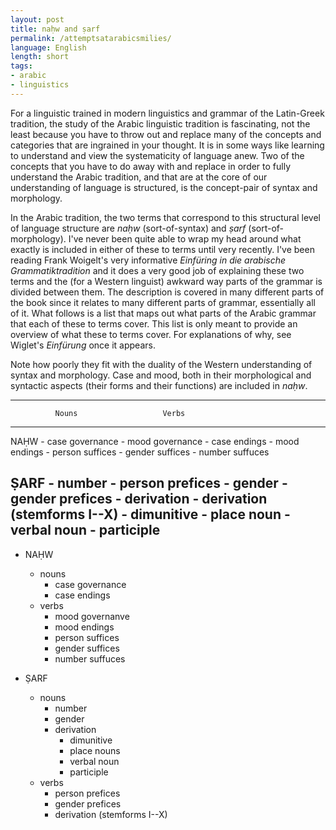 ```yaml
---
layout: post
title: naḥw and ṣarf
permalink: /attemptsatarabicsmilies/
language: English
length: short
tags:
- arabic
- linguistics
---
```


For a linguistic trained in modern linguistics and grammar of the Latin-Greek tradition, the study of the Arabic linguistic tradition is fascinating, not the least because you have to throw out and replace many of the concepts and categories that are ingrained in your thought. It is in some ways like learning to understand and view the systematicity of language anew. Two of the concepts that you have to do away with and replace in order to fully understand the Arabic tradition, and that are at the core of our understanding of language is structured, is the concept-pair of syntax and morphology.

In the Arabic tradition, the two terms that correspond to this structural level of language structure are *naḥw* (sort-of-syntax) and *ṣarf* (sort-of-morphology). I've never been quite able to wrap my head around what exactly is included in either of these to terms until very recently. I've been reading Frank Woigelt's very informative *Einfüring in die arabische Grammatiktradition* and it does a very good job of explaining these two terms and the (for a Western linguist) awkward way parts of the grammar is divided between them. The description is covered in many different parts of the book since it relates to many different parts of grammar, essentially all of it. What follows is a list that maps out what parts of the Arabic grammar that each of these to terms cover. This list is only meant to provide an overview of what these to terms cover. For explanations of why, see Wiglet's *Einfürung* once it appears. 

Note how poorly they fit with the duality of the Western understanding of syntax and morphology. Case and mood, both in their morphological and syntactic aspects (their forms and their functions) are included in *naḥw*.  

--------------------------------------------------------------------
              Nouns                   Verbs
------------- ----------------------- ------------------------------
NAḤW          - case governance       - mood governance
              - case endings          - mood endings 
                                      - person suffices
                                      - gender suffices
                                      - number suffuces

ṢARF         - number                 - person prefices
             - gender                 - gender prefices
             - derivation             - derivation (stemforms I--X)
                 - dimunitive
                 - place noun 
                 - verbal noun
                 - participle
---------------------------------------------------------------------

- NAḤW
    - nouns
        - case governance
        - case endings 
    - verbs
        - mood governanve
        - mood endings 
        - person suffices
        - gender suffices
        - number suffuces

- ṢARF
    - nouns
        - number
        - gender
        - derivation
            - dimunitive
            - place nouns
            - verbal noun
            - participle
    - verbs
        - person prefices
        - gender prefices
        - derivation (stemforms I--X)

